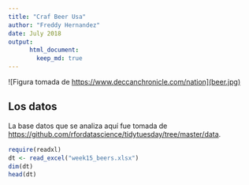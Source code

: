 ```yaml
---
title: "Craf Beer Usa"
author: "Freddy Hernandez"
date: July 2018
output:  
      html_document:  
        keep_md: true
---
```


![Figura tomada de https://www.deccanchronicle.com/nation](beer.jpg)

## Los datos
La base datos que se analiza aquí fue tomada de https://github.com/rfordatascience/tidytuesday/tree/master/data.


```r
require(readxl)
dt <- read_excel("week15_beers.xlsx")
dim(dt)
head(dt)
```





